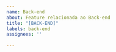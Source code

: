 ```yaml
---
name: Back-end
about: Feature relacionada ao Back-end
title: "[BACK-END]"
labels: back-end
assignees: ''

---
```



